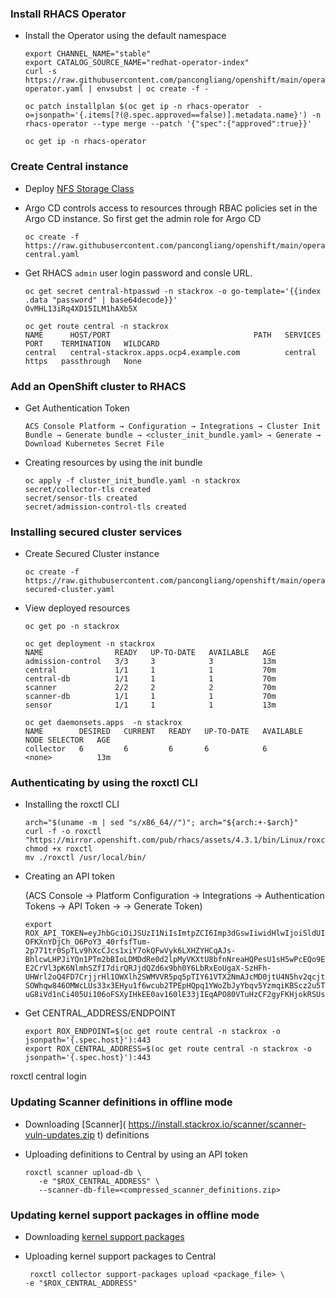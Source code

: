 ### Install RHACS Operator

* Install the Operator using the default namespace
  ```
  export CHANNEL_NAME="stable"
  export CATALOG_SOURCE_NAME="redhat-operator-index"
  curl -s https://raw.githubusercontent.com/pancongliang/openshift/main/operator/acs/01-operator.yaml | envsubst | oc create -f -

  oc patch installplan $(oc get ip -n rhacs-operator  -o=jsonpath='{.items[?(@.spec.approved==false)].metadata.name}') -n rhacs-operator --type merge --patch '{"spec":{"approved":true}}'

  oc get ip -n rhacs-operator
  ```

### Create Central instance
* Deploy [NFS Storage Class](https://github.com/pancongliang/openshift/blob/main/storage/nfs-storageclass/readme.md)

* Argo CD controls access to resources through RBAC policies set in the Argo CD instance. So first get the admin role for Argo CD
  ```
  oc create -f https://raw.githubusercontent.com/pancongliang/openshift/main/operator/acs/02-central.yaml
  ```
* Get RHACS `admin` user login password and consle URL.
  ```
  oc get secret central-htpasswd -n stackrox -o go-template='{{index .data "password" | base64decode}}'
  OvMHL13iRq4XD15ILM1hAXb5X

  oc get route central -n stackrox
  NAME      HOST/PORT                                PATH   SERVICES   PORT    TERMINATION   WILDCARD
  central   central-stackrox.apps.ocp4.example.com          central    https   passthrough   None
  ```

### Add an OpenShift cluster to RHACS
* Get Authentication Token
  ```
  ACS Console Platform → Configuration → Integrations → Cluster Init Bundle → Generate bundle → <cluster_init_bundle.yaml> → Generate → Download Kubernetes Secret File
  ```
  
* Creating resources by using the init bundle
  ```
  oc apply -f cluster_init_bundle.yaml -n stackrox
  secret/collector-tls created
  secret/sensor-tls created
  secret/admission-control-tls created
  ```

### Installing secured cluster services
* Create Secured Cluster instance
  ```
  oc create -f https://raw.githubusercontent.com/pancongliang/openshift/main/operator/acs/03-secured-cluster.yaml
  ```
* View deployed resources
  ```
  oc get po -n stackrox

  oc get deployment -n stackrox
  NAME                READY   UP-TO-DATE   AVAILABLE   AGE
  admission-control   3/3     3            3           13m
  central             1/1     1            1           70m
  central-db          1/1     1            1           70m
  scanner             2/2     2            2           70m
  scanner-db          1/1     1            1           70m
  sensor              1/1     1            1           13m

  oc get daemonsets.apps  -n stackrox
  NAME        DESIRED   CURRENT   READY   UP-TO-DATE   AVAILABLE   NODE SELECTOR   AGE
  collector   6         6         6       6            6           <none>          13m
  ```

### Authenticating by using the roxctl CLI
* Installing the roxctl CLI
  ```
  arch="$(uname -m | sed "s/x86_64//")"; arch="${arch:+-$arch}"
  curl -f -o roxctl "https://mirror.openshift.com/pub/rhacs/assets/4.3.1/bin/Linux/roxctl${arch}"
  chmod +x roxctl
  mv ./roxctl /usr/local/bin/
  ```
  
* Creating an API token

  (ACS Console → Platform Configuration → Integrations → Authentication Tokens → API Token → <Admin> → Generate Token)
  ```
  export ROX_API_TOKEN=eyJhbGciOiJSUzI1NiIsImtpZCI6Imp3dGswIiwidHlwIjoiSldUIn0.eyJhdWQiOlsiaHR0cHM6Ly9zdGFja3JveC5pby9qd3Qtc291cmNlcyNhcGktdG9rZW5zIl0sImV4cCI6MTczNTMyMDU1NywiaWF0IjoxNzAzNzg0NTU3LCJpc3MiOiJodHRwczovL3N0YWNrcm94LmlvL2p3dCIsImp0aSI6Ijk0NTZmMTExLWM0NDAtNDRhMi04YTNiLTQ1OTFiYTM4MGZkOSIsIm5hbWUiOiJhZG1pbiIsInJvbGVzIjpbIkFkbWluIl19.KPxFW6VEnkqA9KEjjQJ1_9BuXZVGlfZfVtBdJCJWQuxgIO4WUQdcsT3Qz1R4AdO1wZANrcTObhZ-OFKXnYDjCh_O6PoY3_40rfsfTum-2p771tr0SpTLv9hXcCJcs1xiY7okQFwVyk6LXHZYHCqAJs-BhlcwLHPJiYQn1PTm2bBIoLDMDdRe0d2lpMyVKXtU8bfnNreaHQPesU1sH5wPcEQo9ESQ1azLVtUl7GdeR-E2CrVl3pK6NlmhSZfI7dirQRJjdQZd6x9bh0Y6LbRxEoUgaX-SzHFh-UHWrl2oQ4FD7CrjjrHl1OWXlh2SWMVVR5pq5pTIY61VTX2NmAJcMD0jtU4N5hv2qcjtvAoJgRw8l5D7ZcU-SOWhqw846OMWcLUs33x3EHyu1f6wcub2TPEpHQpq1YWoZbJyYbqv5YzmqiKBScz2u5TC7qhrUlKAUc7s77QDlWkCip8oKrmK60JFWbo3yCOMtEkKuQ5R2A7RZBxAirYGTmgnXlOXgilbGZfYSH6F_FJ7xdtJJD7JdWXDSZpaON2xehM0JSqnIDv1hc-uG8iVd1nCi405Ui106oFSXyIHkEE0av160lE33jIEqAPO80VTuHzCF2gyFKHjokRSUsX698nFLUpn4y33ZljYClP9rYB5CE38whaJIduXnEzLi1ARv_2Ee4VxvNA
  ```

* Get CENTRAL_ADDRESS/ENDPOINT
  ```
  export ROX_ENDPOINT=$(oc get route central -n stackrox -o jsonpath='{.spec.host}'):443
  export ROX_CENTRAL_ADDRESS=$(oc get route central -n stackrox -o jsonpath='{.spec.host}'):443
  ```

roxctl central login


### Updating Scanner definitions in offline mode

* Downloading [Scanner]( https://install.stackrox.io/scanner/scanner-vuln-updates.zip t) definitions

* Uploading definitions to Central by using an API token
  ```
  roxctl scanner upload-db \
     -e "$ROX_CENTRAL_ADDRESS" \
     --scanner-db-file=<compressed_scanner_definitions.zip>
  ```
### Updating kernel support packages in offline mode

* Downloading [kernel support packages](https://install.stackrox.io/collector/support-packages/index.html)

* Uploading kernel support packages to Central
  ```
   roxctl collector support-packages upload <package_file> \
  -e "$ROX_CENTRAL_ADDRESS"
  ```
